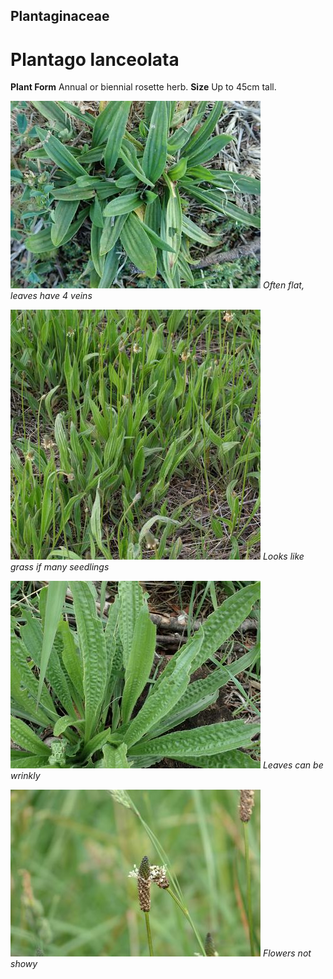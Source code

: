 ## Plantaginaceae
# Plantago lanceolata

**Plant Form** Annual or biennial rosette herb. **Size** Up to 45cm tall.


![Often flat, leaves have 4 veins](1624_PA111630.jpg)
 *Often flat, leaves have 4 veins* 

![Looks like grass if many seedlings](63278_P1020958.jpg)
 *Looks like grass if many seedlings* 

![Leaves can be wrinkly](99_P3094061.jpg)
 *Leaves can be wrinkly* 

![Flowers not showy](5264_P6860322.jpg)
 *Flowers not showy* 

